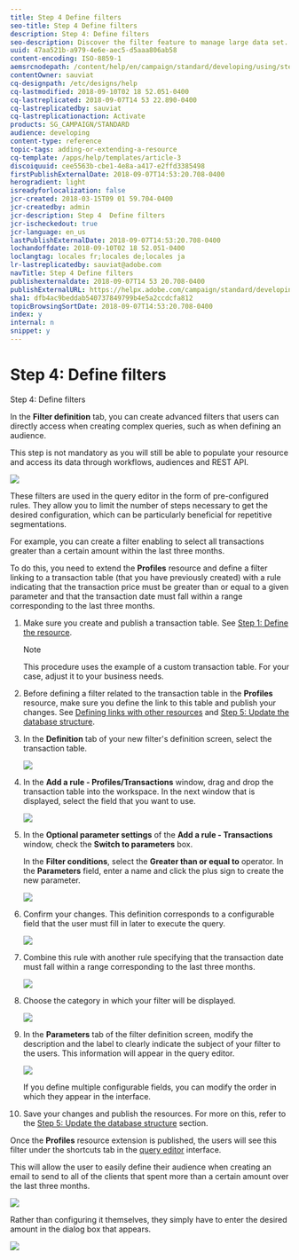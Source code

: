 ```yaml
---
title: Step 4 Define filters
seo-title: Step 4 Define filters
description: Step 4: Define filters
seo-description: Discover the filter feature to manage large data set.
uuid: 47aa521b-a979-4e6e-aec5-d5aaa806ab58
content-encoding: ISO-8859-1
aemsrcnodepath: /content/help/en/campaign/standard/developing/using/step-4--define-filters
contentOwner: sauviat
cq-designpath: /etc/designs/help
cq-lastmodified: 2018-09-10T02 18 52.051-0400
cq-lastreplicated: 2018-09-07T14 53 22.890-0400
cq-lastreplicatedby: sauviat
cq-lastreplicationaction: Activate
products: SG_CAMPAIGN/STANDARD
audience: developing
content-type: reference
topic-tags: adding-or-extending-a-resource
cq-template: /apps/help/templates/article-3
discoiquuid: cee5563b-cbe1-4e8a-a417-e2ffd3385498
firstPublishExternalDate: 2018-09-07T14:53:20.708-0400
herogradient: light
isreadyforlocalization: false
jcr-created: 2018-03-15T09 01 59.704-0400
jcr-createdby: admin
jcr-description: Step 4  Define filters
jcr-ischeckedout: true
jcr-language: en_us
lastPublishExternalDate: 2018-09-07T14:53:20.708-0400
lochandoffdate: 2018-09-10T02 18 52.051-0400
loclangtag: locales fr;locales de;locales ja
lr-lastreplicatedby: sauviat@adobe.com
navTitle: Step 4 Define filters
publishexternaldate: 2018-09-07T14 53 20.708-0400
publishExternalURL: https://helpx.adobe.com/campaign/standard/developing/using/step-4--define-filters.html
sha1: dfb4ac9beddab540737849799b4e5a2ccdcfa812
topicBrowsingSortDate: 2018-09-07T14:53:20.708-0400
index: y
internal: n
snippet: y
---
```


# Step 4: Define filters

Step 4: Define filters

In the **Filter definition** tab, you can create advanced filters that users can directly access when creating complex queries, such as when defining an audience.

This step is not mandatory as you will still be able to populate your resource and access its data through workflows, audiences and REST API.

![](assets/custom_resource_filter-definition.png)

These filters are used in the query editor in the form of pre-configured rules. They allow you to limit the number of steps necessary to get the desired configuration, which can be particularly beneficial for repetitive segmentations.

For example, you can create a filter enabling to select all transactions greater than a certain amount within the last three months.

To do this, you need to extend the **Profiles** resource and define a filter linking to a transaction table (that you have previously created) with a rule indicating that the transaction price must be greater than or equal to a given parameter and that the transaction date must fall within a range corresponding to the last three months.

1. Make sure you create and publish a transaction table. See [Step 1: Define the resource](../../developing/using/step-1--define-the-resource.md).

   >[!NOTE]
   >
   >This procedure uses the example of a custom transaction table. For your case, adjust it to your business needs.

1. Before defining a filter related to the transaction table in the **Profiles** resource, make sure you define the link to this table and publish your changes. See [Defining links with other resources](../../developing/using/step-2--configure-the-resource-data-structure.md#defining-links-with-other-resources) and [Step 5: Update the database structure](../../developing/using/step-5--update-the-database-structure.md).
1. In the **Definition** tab of your new filter's definition screen, select the transaction table.

   ![](assets/custom_resource_filter-definition_example-empty.png)

1. In the **Add a rule - Profiles/Transactions** window, drag and drop the transaction table into the workspace. In the next window that is displayed, select the field that you want to use.

   ![](assets/custom_resource_filter-definition_example-field.png)

1. In the **Optional parameter settings** of the **Add a rule - Transactions** window, check the **Switch to parameters** box.

   In the **Filter conditions**, select the **Greater than or equal to** operator. In the **Parameters** field, enter a name and click the plus sign to create the new parameter.

   ![](assets/custom_resource_filter-definition_example-parameter.png)

1. Confirm your changes. This definition corresponds to a configurable field that the user must fill in later to execute the query.

   ![](assets/custom_resource_filter-definition_ex_edit-rule.png)

1. Combine this rule with another rule specifying that the transaction date must fall within a range corresponding to the last three months.

   ![](assets/custom_resource_filter-definition_example.png)

1. Choose the category in which your filter will be displayed.

   ![](assets/custom_resource_filter-definition_category.png)

1. In the **Parameters** tab of the filter definition screen, modify the description and the label to clearly indicate the subject of your filter to the users. This information will appear in the query editor.

   ![](assets/custom_resource_filter-definition_parameters.png)

   If you define multiple configurable fields, you can modify the order in which they appear in the interface.

1. Save your changes and publish the resources. For more on this, refer to the [Step 5: Update the database structure](../../developing/using/step-5--update-the-database-structure.md) section.

Once the **Profiles** resource extension is published, the users will see this filter under the shortcuts tab in the [query editor](../../automating/using/editing-queries.md) interface.

This will allow the user to easily define their audience when creating an email to send to all of the clients that spent more than a certain amount over the last three months.

![](assets/custom_resource_filter-definition_email-audience.png)

Rather than configuring it themselves, they simply have to enter the desired amount in the dialog box that appears.

![](assets/custom_resource_filter-definition_email-audience_filter.png)

